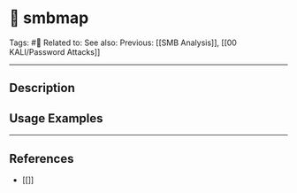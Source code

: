 # 💢 smbmap
Tags: #💢
Related to: 
See also: 
Previous: [[SMB Analysis]], [[00 KALI/Password Attacks]]

---
## Description


## Usage Examples


---
## References
- [[]]